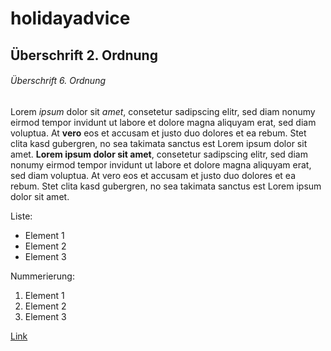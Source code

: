 # holidayadvice

## Überschrift 2. Ordnung 

###### Überschrift 6. Ordnung 

Lorem *ipsum* dolor sit _amet_, consetetur sadipscing elitr, sed diam nonumy eirmod tempor invidunt ut labore et dolore magna aliquyam erat, sed diam voluptua. 
At **vero** eos et accusam et justo duo dolores et ea rebum. Stet clita kasd gubergren, no sea takimata sanctus est Lorem ipsum dolor sit amet. 
__Lorem ipsum dolor sit amet__, consetetur sadipscing elitr, sed diam nonumy eirmod tempor invidunt ut labore et dolore magna aliquyam erat, sed diam voluptua. 
At vero eos et accusam et justo duo dolores et ea rebum. Stet clita kasd gubergren, no sea takimata sanctus est Lorem ipsum dolor sit amet.

Liste: 

- Element 1
- Element 2
- Element 3

Nummerierung: 

1. Element 1
2. Element 2
3. Element 3

[Link](https://google.com)



